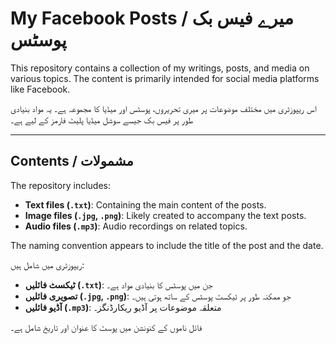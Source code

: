 # My Facebook Posts / میرے فیس بک پوسٹس

This repository contains a collection of my writings, posts, and media on various topics. The content is primarily intended for social media platforms like Facebook.

اس ریپوزٹری میں مختلف موضوعات پر میری تحریروں، پوسٹس اور میڈیا کا مجموعہ ہے۔ یہ مواد بنیادی طور پر فیس بک جیسے سوشل میڈیا پلیٹ فارمز کے لیے ہے۔

---

## Contents / مشمولات

The repository includes:
*   **Text files (`.txt`)**: Containing the main content of the posts.
*   **Image files (`.jpg`, `.png`)**: Likely created to accompany the text posts.
*   **Audio files (`.mp3`)**: Audio recordings on related topics.

The naming convention appears to include the title of the post and the date.

ریپوزٹری میں شامل ہیں:
*   **ٹیکسٹ فائلیں (`.txt`)**: جن میں پوسٹس کا بنیادی مواد ہے۔
*   **تصویری فائلیں (`.jpg`, `.png`)**: جو ممکنہ طور پر ٹیکسٹ پوسٹس کے ساتھ ہوتی ہیں۔
*   **آڈیو فائلیں (`.mp3`)**: متعلقہ موضوعات پر آڈیو ریکارڈنگز۔

فائل ناموں کے کنونشن میں پوسٹ کا عنوان اور تاریخ شامل ہے۔
